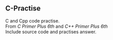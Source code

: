 ## C-Practise
C and Cpp code practise.  
From *C Primer Plus 6th* and *C++ Primer Plus 6th*  
Include source code and practises answer.
